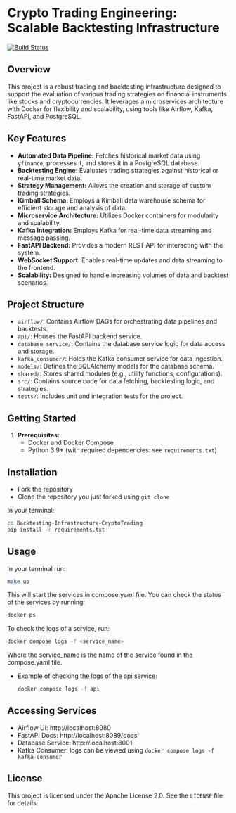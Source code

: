 # Crypto Trading Engineering: Scalable Backtesting Infrastructure

[![Build Status](https://github.com/10ac-week9-group4/Backtesting-Infrastructure-CryptoTrading/actions/workflows/main.yml/badge.svg)](https://github.com/10ac-week9-group4/Backtesting-Infrastructure-CryptoTrading/actions/workflows/main.yml)

## Overview

This project is a robust trading and backtesting infrastructure designed to support the evaluation of various trading strategies on financial instruments like stocks and cryptocurrencies. It leverages a microservices architecture with Docker for flexibility and scalability, using tools like Airflow, Kafka, FastAPI, and PostgreSQL.

## Key Features

- **Automated Data Pipeline:** Fetches historical market data using `yfinance`, processes it, and stores it in a PostgreSQL database.
- **Backtesting Engine:**  Evaluates trading strategies against historical or real-time market data.
- **Strategy Management:** Allows the creation and storage of custom trading strategies.
- **Kimball Schema:** Employs a Kimball data warehouse schema for efficient storage and analysis of data.
- **Microservice Architecture:**  Utilizes Docker containers for modularity and scalability.
- **Kafka Integration:** Employs Kafka for real-time data streaming and message passing.
- **FastAPI Backend:** Provides a modern REST API for interacting with the system.
- **WebSocket Support:** Enables real-time updates and data streaming to the frontend.
- **Scalability:** Designed to handle increasing volumes of data and backtest scenarios.


## Project Structure

- `airflow/`: Contains Airflow DAGs for orchestrating data pipelines and backtests.
- `api/`: Houses the FastAPI backend service.
- `database_service/`: Contains the database service logic for data access and storage.
- `kafka_consumer/`: Holds the Kafka consumer service for data ingestion.
- `models/`: Defines the SQLAlchemy models for the database schema.
- `shared/`:  Stores shared modules (e.g., utility functions, configurations).
- `src/`:  Contains source code for data fetching, backtesting logic, and strategies.
- `tests/`: Includes unit and integration tests for the project.

## Getting Started

1. **Prerequisites:**
   - Docker and Docker Compose
   - Python 3.9+ (with required dependencies: see `requirements.txt`)

## Installation

- Fork the repository
- Clone the repository you just forked using `git clone`

In your terminal:

```bash
cd Backtesting-Infrastructure-CryptoTrading
pip install -r requirements.txt
```

## Usage

In your terminal run:

```bash
make up
```

This will start the services in compose.yaml file. You can check the status of
the services by running:

```bash
docker ps
```

To check the logs of a service, run:

```bash
docker compose logs -f <service_name>
```
  Where the service_name is the name of the service found in the compose.yaml
file.

* Example of checking the logs of the api service:

  ```bash
  docker compose logs -f api
  ```

## Accessing Services
   - Airflow UI:  http://localhost:8080
   - FastAPI Docs: http://localhost:8089/docs 
   - Database Service: http://localhost:8001
   - Kafka Consumer: logs can be viewed using `docker compose logs -f kafka-consumer`


## License

This project is licensed under the Apache License 2.0. See the `LICENSE` file for details.
